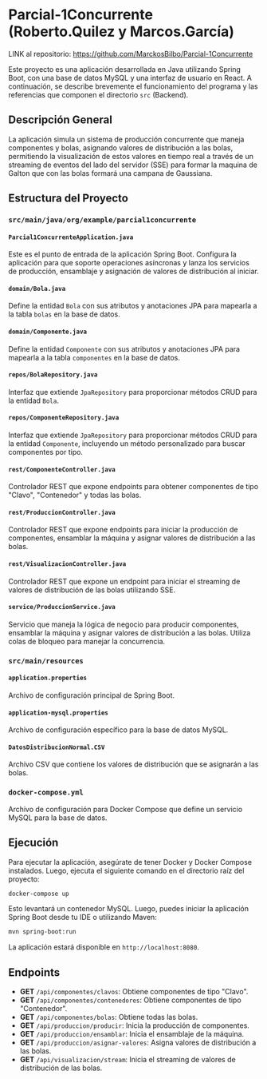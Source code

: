 # Parcial-1Concurrente (Roberto.Quilez y Marcos.García)

LINK al repositorio: https://github.com/MarckosBilbo/Parcial-1Concurrente

Este proyecto es una aplicación desarrollada en Java utilizando Spring Boot, con una base de datos MySQL y una interfaz de usuario en React. A continuación, se describe brevemente el funcionamiento del programa y las referencias que componen el directorio `src` (Backend).

## Descripción General

La aplicación simula un sistema de producción concurrente que maneja componentes y bolas, asignando valores de distribución a las bolas, permitiendo la visualización de estos valores en tiempo real a través de un streaming de eventos del lado del servidor (SSE) para formar la maquina de Galton que con las bolas formará una campana de Gaussiana.

## Estructura del Proyecto

### `src/main/java/org/example/parcial1concurrente`

#### `Parcial1ConcurrenteApplication.java`
Este es el punto de entrada de la aplicación Spring Boot. Configura la aplicación para que soporte operaciones asíncronas y lanza los servicios de producción, ensamblaje y asignación de valores de distribución al iniciar.

#### `domain/Bola.java`
Define la entidad `Bola` con sus atributos y anotaciones JPA para mapearla a la tabla `bolas` en la base de datos.

#### `domain/Componente.java`
Define la entidad `Componente` con sus atributos y anotaciones JPA para mapearla a la tabla `componentes` en la base de datos.

#### `repos/BolaRepository.java`
Interfaz que extiende `JpaRepository` para proporcionar métodos CRUD para la entidad `Bola`.

#### `repos/ComponenteRepository.java`
Interfaz que extiende `JpaRepository` para proporcionar métodos CRUD para la entidad `Componente`, incluyendo un método personalizado para buscar componentes por tipo.

#### `rest/ComponenteController.java`
Controlador REST que expone endpoints para obtener componentes de tipo "Clavo", "Contenedor" y todas las bolas.

#### `rest/ProduccionController.java`
Controlador REST que expone endpoints para iniciar la producción de componentes, ensamblar la máquina y asignar valores de distribución a las bolas.

#### `rest/VisualizacionController.java`
Controlador REST que expone un endpoint para iniciar el streaming de valores de distribución de las bolas utilizando SSE.

#### `service/ProduccionService.java`
Servicio que maneja la lógica de negocio para producir componentes, ensamblar la máquina y asignar valores de distribución a las bolas. Utiliza colas de bloqueo para manejar la concurrencia.

### `src/main/resources`

#### `application.properties`
Archivo de configuración principal de Spring Boot.

#### `application-mysql.properties`
Archivo de configuración específico para la base de datos MySQL.

#### `DatosDistribucionNormal.CSV`
Archivo CSV que contiene los valores de distribución que se asignarán a las bolas.

### `docker-compose.yml`
Archivo de configuración para Docker Compose que define un servicio MySQL para la base de datos.

## Ejecución

Para ejecutar la aplicación, asegúrate de tener Docker y Docker Compose instalados. Luego, ejecuta el siguiente comando en el directorio raíz del proyecto:

```sh
docker-compose up
```

Esto levantará un contenedor MySQL. Luego, puedes iniciar la aplicación Spring Boot desde tu IDE o utilizando Maven:

```sh
mvn spring-boot:run
```

La aplicación estará disponible en `http://localhost:8080`.

## Endpoints

- **GET** `/api/componentes/clavos`: Obtiene componentes de tipo "Clavo".
- **GET** `/api/componentes/contenedores`: Obtiene componentes de tipo "Contenedor".
- **GET** `/api/componentes/bolas`: Obtiene todas las bolas.
- **GET** `/api/produccion/producir`: Inicia la producción de componentes.
- **GET** `/api/produccion/ensamblar`: Inicia el ensamblaje de la máquina.
- **GET** `/api/produccion/asignar-valores`: Asigna valores de distribución a las bolas.
- **GET** `/api/visualizacion/stream`: Inicia el streaming de valores de distribución de las bolas.

